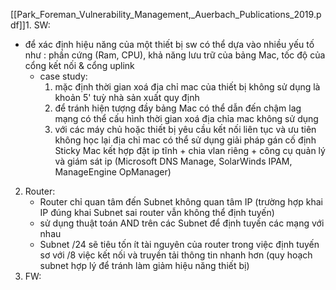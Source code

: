 
[[Park_Foreman_Vulnerability_Management,_Auerbach_Publications_2019.pdf]]1. SW:
   - để xác định hiệu năng của một thiết bị sw có thể dựa vào nhiều yếu tố như : phần cứng (Ram, CPU), khả năng lưu trữ của bảng Mac, tốc độ của cổng kết nối & cổng uplink
     - case study: 
       1. mặc định thời gian xoá địa chỉ mac của thiết bị không sử dụng là khoản 5' tuỳ nhà sản xuất quy định
       2. để tránh hiện tượng đầy bảng Mac có thể dẫn đến chậm lag mạng có thể cấu hình thời gian xoá địa chỉa mac không sử dụng 
       3. với các máy chủ hoặc thiết bị yêu cầu kết nối liên tục và ưu tiên không học lại địa chỉ mac có thể sử dụng giải pháp gán cố định Sticky Mac kết hợp đặt ip tĩnh + chia vlan riêng + công cụ quản lý và giám sát ip (Microsoft DNS Manage, SolarWinds IPAM, ManageEngine OpManager) 
2. Router:
   - Router chỉ quan tâm đến Subnet không quan tâm IP (trường hợp khai IP đúng khai Subnet sai router vẫn không thể định tuyến)
   - sử dụng thuật toán AND trên các Subnet để định tuyến các mạng với nhau
   - Subnet /24 sẽ tiêu tốn ít tài nguyên của router trong việc định tuyến sơ với /8 việc kết nối và truyền tải thông tin nhanh hơn (quy hoạch subnet hợp lý để tránh làm giảm hiệu năng thiết bị)
3. FW: 
